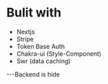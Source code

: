 # Bulit with
* Nextjs
* Stripe
* Token Base Auth
* Chakra-ui (Style-Component)
* Swr (data caching)

---Backend is hide
